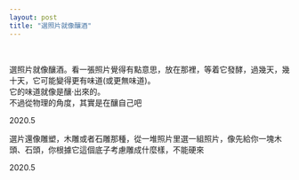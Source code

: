 ```yaml
---
layout: post
title: "選照片就像釀酒"
---
```


  
&nbsp;
&nbsp;




選照片就像釀酒。看一張照片覺得有點意思，放在那裡，等着它發酵，過幾天，幾十天，它可能變得更有味道(或更無味道)。
<br>它的味道就像是釀·出來的。
<br>不過從物理的角度，其實是在釀自己吧

2020.5

選片還像雕塑，木雕或者石雕那種，從一堆照片里選一組照片，像先給你一塊木頭、石頭，你根據它這個底子考慮雕成什麼樣，不能硬來

2020.5